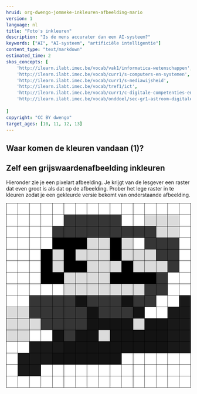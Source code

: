 ```yaml
---
hruid: org-dwengo-jommeke-inkleuren-afbeelding-mario
version: 1
language: nl
title: "Foto's inkleuren"
description: "Is de mens accurater dan een AI-systeem?"
keywords: ["AI", "AI-systeem", "artificiële intelligentie"]
content_type: "text/markdown"
estimated_time: 2
skos_concepts: [
    'http://ilearn.ilabt.imec.be/vocab/vak1/informatica-wetenschappen', 
    'http://ilearn.ilabt.imec.be/vocab/curr1/s-computers-en-systemen',
    'http://ilearn.ilabt.imec.be/vocab/curr1/s-mediawijsheid',
    'http://ilearn.ilabt.imec.be/vocab/tref1/ict',
    'http://ilearn.ilabt.imec.be/vocab/curr1/c-digitale-competenties-en-mediawijsheid',
    'http://ilearn.ilabt.imec.be/vocab/onddoel/sec-gr1-astroom-digitale-competenties-en-mediawijsheid-4.5',

]
copyright: "CC BY dwengo"
target_ages: [10, 11, 12, 13]
---
```



## Waar komen de kleuren vandaan (1)?

Zelf een grijswaardenafbeelding inkleuren
--------------------------------------------

Hieronder zie je een pixelart afbeelding. Je krijgt van de lesgever een raster dat even groot is als dat op de afbeelding. Prober het lege raster in te kleuren zodat je een gekleurde versie bekomt van onderstaande afbeelding.

![Mario](img/image9.png)